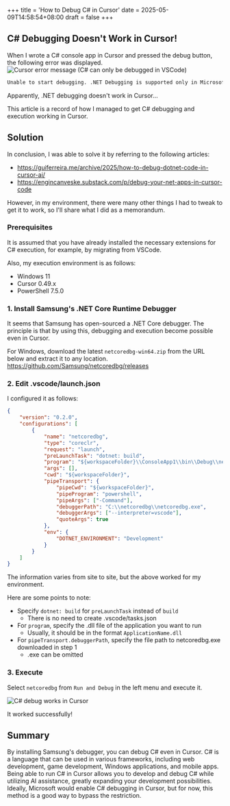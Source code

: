 +++
title = 'How to Debug C# in Cursor'
date = 2025-05-09T14:58:54+08:00
draft = false
+++

## C# Debugging Doesn't Work in Cursor!

When I wrote a C# console app in Cursor and pressed the debug button, the following error was displayed.
![Cursor error message (C# can only be debugged in VSCode)](/images/how-to-debug-csharp-in-cursor/error-message-by-cursor.png)

```txt
Unable to start debugging. .NET Debugging is supported only in Microsoft versions of VS Code. See https://aka.ms/VSCode-DotNet-DbgLicense for more information.
```

Apparently, .NET debugging doesn't work in Cursor...

This article is a record of how I managed to get C# debugging and execution working in Cursor.

## Solution

In conclusion, I was able to solve it by referring to the following articles:

- <https://guiferreira.me/archive/2025/how-to-debug-dotnet-code-in-cursor-ai/>
- <https://engincanveske.substack.com/p/debug-your-net-apps-in-cursor-code>

However, in my environment, there were many other things I had to tweak to get it to work, so I'll share what I did as a memorandum.

### Prerequisites

It is assumed that you have already installed the necessary extensions for C# execution, for example, by migrating from VSCode.

Also, my execution environment is as follows:

- Windows 11
- Cursor 0.49.x
- PowerShell 7.5.0

### 1. Install Samsung's .NET Core Runtime Debugger

It seems that Samsung has open-sourced a .NET Core debugger.
The principle is that by using this, debugging and execution become possible even in Cursor.

For Windows, download the latest `netcoredbg-win64.zip` from the URL below and extract it to any location.
<https://github.com/Samsung/netcoredbg/releases>

### 2. Edit .vscode/launch.json

I configured it as follows:

```json
{
    "version": "0.2.0",
    "configurations": [
        {
            "name": "netcoredbg",
            "type": "coreclr",
            "request": "launch",
            "preLaunchTask": "dotnet: build",
            "program": "${workspaceFolder}\\ConsoleApp1\\bin\\Debug\\net9.0\\ConsoleApp1.dll",
            "args": [],
            "cwd": "${workspaceFolder}",
            "pipeTransport": {
                "pipeCwd": "${workspaceFolder}",
                "pipeProgram": "powershell",
                "pipeArgs": ["-Command"],
                "debuggerPath": "C:\\netcoredbg\\netcoredbg.exe",
                "debuggerArgs": ["--interpreter=vscode"],
                "quoteArgs": true
            },
            "env": {
                "DOTNET_ENVIRONMENT": "Development"
            }
        }
    ]
}
```

The information varies from site to site, but the above worked for my environment.

Here are some points to note:

- Specify `dotnet: build` for `preLaunchTask` instead of `build`
  - There is no need to create .vscode/tasks.json
- For `program`, specify the .dll file of the application you want to run
  - Usually, it should be in the format `ApplicationName.dll`
- For `pipeTransport.debuggerPath`, specify the file path to netcoredbg.exe downloaded in step 1
  - .exe can be omitted

### 3. Execute

Select `netcoredbg` from `Run and Debug` in the left menu and execute it.

![C# debug works in Cursor](/images/how-to-debug-csharp-in-cursor/csharp-debug-works-in-cursor.png)

It worked successfully!

## Summary

By installing Samsung's debugger, you can debug C# even in Cursor.
C# is a language that can be used in various frameworks, including web development, game development, Windows applications, and mobile apps.
Being able to run C# in Cursor allows you to develop and debug C# while utilizing AI assistance, greatly expanding your development possibilities.
Ideally, Microsoft would enable C# debugging in Cursor, but for now, this method is a good way to bypass the restriction. 